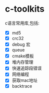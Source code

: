 # c-toolkits
c语言常用库,包括:
- [x] md5
- [x] crc32
- [x] debug 宏
- [x] queue
- [x] cmake模板
- [x] 堆内存管理
- [x] 快速追踪段错误
- [x] 网络编程
- [x] 获取mac地址
- [x] backtrace
